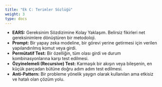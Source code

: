 ```yaml
---
title: "Ek C: Terimler Sözlüğü"
weight: 3
type: docs
---
```


- **EARS:** Gereksinim Sözdizimine Kolay Yaklaşım. Belirsiz fikirleri net gereksinimlere dönüştüren bir metodoloji.
- **Prompt:** Bir yapay zeka modeline, bir görevi yerine getirmesi için verilen yapılandırılmış komut veya girdi.
- **Permütatif Test:** Bir özelliğin, tüm olası girdi ve durum kombinasyonlarına karşı test edilmesi.
- **Özyinelemeli (Recursive) Test:** Karmaşık bir akışın veya bileşenin, en küçük parçadan bütüne doğru adım adım test edilmesi.
- **Anti-Pattern:** Bir probleme yönelik yaygın olarak kullanılan ama etkisiz ve hatalı olan çözüm yolu.
